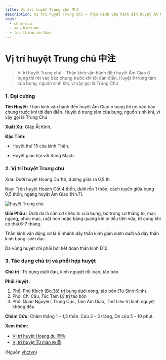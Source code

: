 ```yaml
---
title: Vị trí huyệt Trung chú 中注
description: Vị trí huyệt Trung chú – Thận kinh vận hành đến huyệt Âm Giao ở bụng thì rót vào bảo chung trước khi tới đan điền. Huyệt ở trung tâm của bụng, nguồn sinh khí, vì vậy gọi là Trung Chú
tags:
  - cham-cuu
  - sau-kinh-am
  - tuc-thieu-am-than
---
```


# Vị trí huyệt Trung chú 中注 

> Vị trí huyệt Trung chú – Thận kinh vận hành đến huyệt Âm Giao ở bụng thì rót vào bảo chung trước khi tới đan điền. Huyệt ở trung tâm của bụng, nguồn sinh khí, vì vậy gọi là Trung Chú

### 1. Đại cương

**Tên Huyệt:** Thận kinh vận hành đến huyệt Âm Giao ở bụng thì rót vào bảo chung trước khi tới đan điền. Huyệt ở trung tâm của bụng, nguồn sinh khí, vì vậy gọi là Trung Chú

**Xuất Xứ:** Giáp Ất Kinh.

**Đặc Tính:**

+ Huyệt thứ 15 của kinh Thận.

+ Huyệt giao hội với Xung Mạch.

### 2. Vị trí huyệt Trung chú

Xưa: Dưới huyệt Hoang Du 1th, đường giữa ra 0,5 th

Nay: Trên huyệt Hoành Cốt 4 thốn, dưới rốn 1 thốn, cách tuyến giữa bụng 0,5 thốn, ngang huyệt Âm Giao (Nh.7).

![huyệt Trung chú](/imgs/yhctvn/huyet-trung-chu-300x168.jpg)

**Giải Phẫu :** Dưới da là cân cơ chéo to của bụng, bờ trong cơ thẳng to, mạc ngang, phúc mạc, ruột non hoặc bàng quang khi bí tiểu tiện vừa, tử cung khi có thai 6-7 tháng.

Thần kinh vận động cơ là 6 nhánh dây thần kinh gian sườn dưới và dây thần kinh bụng-sinh dục.

Da vùng huyệt chi phối bởi tiết đoạn thần kinh D10.

### 3. Tác dụng chủ trị và phối hợp huyệt

**Chủ trị:** Trị bụng dưới đau, kinh nguyệt rối loạn, táo bón.

**Phối Huyệt :**

1. Phối Phù Khích (Bq.38) trị bụng dưới nóng, táo bón (Tư Sinh Kinh).
2. Phối Chi Câu, Túc Tam Lý trị táo bón
3. Phối Quan Nguyên, Trung Cực, Tam Âm Giao, Thứ Liêu trị kinh nguyệt không đều

**Châm Cứu:** Châm thẳng 1 – 1,5 thốn. Cứu 3 – 5 tráng, Ôn cứu 5 – 10 phút.

**Xem thêm:**

* [Vị trí huyệt Hoang du 肓俞](/yhctvn/vi-tri-huyet-hoang-du-%e8%82%93%e4%bf%9e/)
* [Vị trí huyệt Tứ mãn 四满](/yhctvn/vi-tri-huyet-tu-man-%e5%9b%9b%e6%bb%a1/)

(Nguồn <a href="https://yhctvn.com/vi-tri-huyet-trung-chu-中注/" target="_blank">yhctvn</a>)
